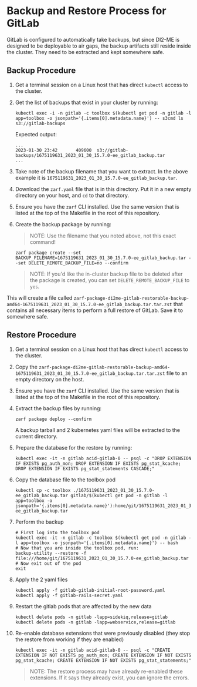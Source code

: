 # Backup and Restore Process for GitLab

GitLab is configured to automatically take backups, but since DI2-ME is designed to be deployable to air gaps, the backup artifacts still reside inside the cluster. They need to be extracted and kept somewhere safe.

## Backup Procedure

1. Get a terminal session on a Linux host that has direct `kubectl` access to the cluster.
1. Get the list of backups that exist in your cluster by running:

    ```shell
    kubectl exec -i -n gitlab -c toolbox $(kubectl get pod -n gitlab -l app=toolbox -o jsonpath='{.items[0].metadata.name}') -- s3cmd ls s3://gitlab-backups
    ```

    Expected output:

    ```shell
    ...
    2023-01-30 23:42       409600  s3://gitlab-backups/1675119631_2023_01_30_15.7.0-ee_gitlab_backup.tar
    ...
    ```

1. Take note of the backup filename that you want to extract. In the above example it is `1675119631_2023_01_30_15.7.0-ee_gitlab_backup.tar`.
1. Download the `zarf.yaml` file that is in this directory. Put it in a new empty directory on your host, and `cd` to that directory.
1. Ensure you have the `zarf` CLI installed. Use the same version that is listed at the top of the Makefile in the root of this repository.
1. Create the backup package by running:

    > NOTE: Use the filename that you noted above, not this exact command!

    ```shell
    zarf package create --set BACKUP_FILENAME=1675119631_2023_01_30_15.7.0-ee_gitlab_backup.tar --set DELETE_REMOTE_BACKUP_FILE=no --confirm
    ```

    > NOTE: If you'd like the in-cluster backup file to be deleted after the package is created, you can set `DELETE_REMOTE_BACKUP_FILE` to `yes`.

This will create a file called `zarf-package-di2me-gitlab-restorable-backup-amd64-1675119631_2023_01_30_15.7.0-ee_gitlab_backup.tar.tar.zst` that contains all necessary items to perform a full restore of GitLab. Save it to somewhere safe.

## Restore Procedure

1. Get a terminal session on a Linux host that has direct `kubectl` access to the cluster.
1. Copy the `zarf-package-di2me-gitlab-restorable-backup-amd64-1675119631_2023_01_30_15.7.0-ee_gitlab_backup.tar.tar.zst` file to an empty directory on the host.
1. Ensure you have the `zarf` CLI installed. Use the same version that is listed at the top of the Makefile in the root of this repository.
1. Extract the backup files by running:

    ```shell
    zarf package deploy --confirm
    ```

    A backup tarball and 2 kubernetes yaml files will be extracted to the current directory.

1. Prepare the database for the restore by running:

    ```shell
    kubectl exec -it -n gitlab acid-gitlab-0 -- psql -c "DROP EXTENSION IF EXISTS pg_auth_mon; DROP EXTENSION IF EXISTS pg_stat_kcache; DROP EXTENSION IF EXISTS pg_stat_statements CASCADE;"
    ```

1. Copy the database file to the toolbox pod

    ```shell
    kubectl cp -c toolbox ./1675119631_2023_01_30_15.7.0-ee_gitlab_backup.tar gitlab/$(kubectl get pod -n gitlab -l app=toolbox -o jsonpath='{.items[0].metadata.name}'):home/git/1675119631_2023_01_30_15.7.0-ee_gitlab_backup.tar
    ```

1. Perform the backup

    ```shell
    # First log into the toolbox pod
    kubectl exec -it -n gitlab -c toolbox $(kubectl get pod -n gitlab -l app=toolbox -o jsonpath='{.items[0].metadata.name}') -- bash
    # Now that you are inside the toolbox pod, run:
    backup-utility --restore -f file:///home/git/1675119631_2023_01_30_15.7.0-ee_gitlab_backup.tar
    # Now exit out of the pod
    exit
    ```

1. Apply the 2 yaml files

    ```shell
    kubectl apply -f gitlab-gitlab-initial-root-password.yaml
    kubectl apply -f gitlab-rails-secret.yaml
    ```

1. Restart the gitlab pods that are affected by the new data

    ```shell
    kubectl delete pods -n gitlab -lapp=sidekiq,release=gitlab
    kubectl delete pods -n gitlab -lapp=webservice,release=gitlab
    ```

1. Re-enable database extensions that were previously disabled (they stop the restore from working if they are enabled)

    ```shell
    kubectl exec -it -n gitlab acid-gitlab-0 -- psql -c "CREATE EXTENSION IF NOT EXISTS pg_auth_mon; CREATE EXTENSION IF NOT EXISTS pg_stat_kcache; CREATE EXTENSION IF NOT EXISTS pg_stat_statements;"
    ```

    > NOTE: The restore process may have already re-enabled these extensions. If it says they already exist, you can ignore the errors.
